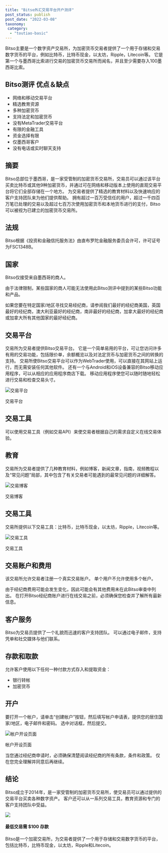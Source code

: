 ```yaml
---
title: "Bitso外汇交易平台开户测评"
post_status: publish
post_date: "2022-03-08"
taxonomy:
 category: 
  - "toutiao-basic"
---
```


Bitso主要是一个数字资产交易所，为加密货币交易者提供了一个用于存储和交易数字货币的平台，例如比特币，比特币现金，以太坊，Ripple，Litecoin等。 它是第一个与墨西哥比索进行交易的加密货币交易所而闻名，并且至少需要存入100墨西哥比索。

## Bitso测评 优点＆缺点
- 网络和移动交易平台
- 精选教育资源
- 多种加密货币
- 支持法定和加密货币
- 没有MetaTrader交易平台
- 有限的金融工具
- 资金选择有限
- 仅墨西哥客户
- 没有电话或实时聊天支持


## 摘要

Bitso总部位于墨西哥，是一家受管制的加密货币交易所，交易员可以通过该平台买卖比特币或其他9种加密货币，并通过可在网络和移动版本上使用的直观交易平台将它们全部存储在一个地方。 为交易者提供了精选的教育材料以及快速响应的客户支持团队来为他们提供帮助。 拥有超过一百万受信任的用户，超过一千四百万笔已处理的交易以及超过七百万次使用加密货币和本地货币进行的支付，Bitso可以被视为已建立的加密货币交易所。

## 法规

Bitso根据《投资和金融信托服务法》由直布罗陀金融服务委员会许可，许可证号为FSC1348B。

## 国家

Bitso仅接受来自墨西哥的商人。

由于法律限制，某些国家的商人可能无法使用此Bitso测评中提到的某些Bitso功能和产品。

如果您要在特定国家/地区寻找交易经纪商，请参阅我们最好的经纪商美国，英国最好的经纪商，澳大利亚最好的经纪商，南非最好的经纪商，加拿大最好的经纪商或加拿大所有其他国家的最好经纪商。

## 交易平台

交易所为交易者提供Bitso交易平台。 它是一个简单易用的平台，可让您访问许多有用的交易功能，包括限价单，余额概览以及对法定货币与加密货币之间的转换的支持。 交易所使Bitso交易平台可以作为WebTrader使用，可以直接在其网站上运行，而无需安装任何其他软件。 还有一个与Android和iOS设备兼容的Bitso移动应用程序，可以从相应的应用程序商店下载。 移动应用程序使您可以随时随地轻松进行交易和检查交易头寸。

![交易平台](https://cdn.fendou.la/funstoutiao/2020/11/Bitso-Review-Trading-Platform-1024x747.jpg "交易平台")

交易平台

## 交易工具

可以使用交易工具（例如交易API）来使交易者根据自己的需求自定义在线交易体验。

## 教育

交易所为交易者提供了几种教育材料，例如博客，新闻文章，指南，视频教程以及“常见问题”局部，其中包含了有关交易者可能遇到的最常见问题的详细解答。

![交易博客](https://cdn.fendou.la/funstoutiao/2020/11/Bitso-Review-Trading-Blogs-1024x481.jpg "交易博客")

交易博客

## 交易工具

交易所提供以下交易工具：比特币，比特币现金，以太坊，Ripple，Litecoin等。

![交易工具](https://cdn.fendou.la/funstoutiao/2020/11/Bitso-Review-Trading-Instruments.jpg "交易工具")

交易工具

## 交易账户和费用

该交易所允许交易者注册一个真实交易账户。 单个用户不允许使用多个帐户。

由于经纪商费用可能会发生变化，因此可能会有其他费用未在此Bitso审查中列出。 在打开Bitso经纪商账户进行在线交易之前，必须确保您检查并了解所有最新信息。

## 客户服务

Bitso为交易员提供了一个礼貌而迅速的客户支持团队。 可以通过电子邮件，支持凭单和社交媒体与他们联系。

## 存款和取款

允许客户使用以下任何一种付款方式存入和提取资金：
- 银行转帐
- 加密货币

## 开户

要打开一个帐户，请单击“创建帐户”按钮，然后填写帐户申请表，提供您的居住国家/地区，电子邮件和密码。 选中对话框，然后提交。

![帐户开设页面](https://cdn.fendou.la/funstoutiao/2020/11/Bitso-Review-Account-Opening-Page.jpg "帐户开设页面")

帐户开设页面

当您通过经纪商申请时，必须确保清楚阅读经纪商的所有条款，条件和政策。 仅在您完全理解并同意后再继续。

## 结论

Bitso成立于2014年，是一家受管制的加密货币交易所，使交易员可以通过提供的交易平台买卖各种数字资产。 客户还可以从一系列交易工具，教育资源和专门的客户支持团队中受益。

![](https://cdn.fendou.la/funstoutiao/2020/11/Bitso-Logo.png)

#### 最低交易需 **$100** 存款

Bitso是一个加密交易所，为交易者提供了一个用于存储和交易数字货币的平台，包括比特币，比特币现金，以太坊，Ripple和Litecoin。
